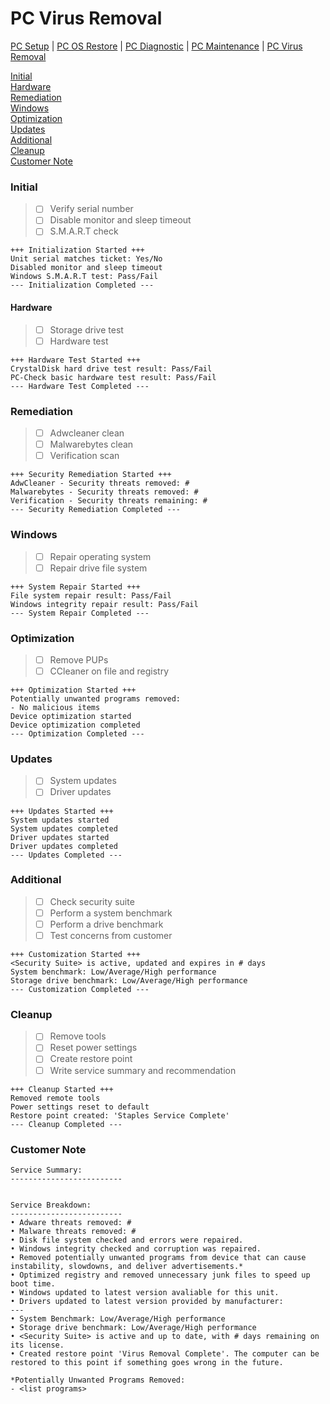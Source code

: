 # PC Virus Removal

[PC Setup](https://github.com/justinchapdelaine/IT-Resources/blob/master/Documentation/Checklist/PC-Setup.md#pc-setup) | 
[PC OS Restore](https://github.com/justinchapdelaine/IT-Resources/blob/master/Documentation/Checklist/PC-OS-Restore.md#pc-os-restore) | 
[PC Diagnostic](https://github.com/justinchapdelaine/IT-Resources/blob/master/Documentation/Checklist/PC-Diagnostic.md#pc-diagnostic) | 
[PC Maintenance](https://github.com/justinchapdelaine/IT-Resources/blob/master/Documentation/Checklist/PC-Maintenance.md#pc-maintenance) | 
[PC Virus Removal](https://github.com/justinchapdelaine/IT-Resources/blob/master/Documentation/Checklist/PC-Virus-Removal.md#pc-virus-removal)

[Initial](#initial) <br>
[Hardware](#hardware) <br>
[Remediation](#remediation) <br>
[Windows](#windows) <br>
[Optimization](#optimization) <br>
[Updates](#updates) <br>
[Additional](#additional) <br>
[Cleanup](#cleanup)<br>
[Customer Note](#customer-note) <br>

### Initial
> - [ ] Verify serial number
> - [ ] Disable monitor and sleep timeout
> - [ ] S.M.A.R.T check

```
+++ Initialization Started +++
Unit serial matches ticket: Yes/No
Disabled monitor and sleep timeout
Windows S.M.A.R.T test: Pass/Fail 
--- Initialization Completed ---
```

#### Hardware
> - [ ] Storage drive test
> - [ ] Hardware test

```
+++ Hardware Test Started +++
CrystalDisk hard drive test result: Pass/Fail
PC-Check basic hardware test result: Pass/Fail
--- Hardware Test Completed ---
```

### Remediation
> - [ ] Adwcleaner clean
> - [ ] Malwarebytes clean
> - [ ] Verification scan

```
+++ Security Remediation Started +++
AdwCleaner - Security threats removed: #
Malwarebytes - Security threats removed: #
Verification - Security threats remaining: #
--- Security Remediation Completed ---
```

### Windows
> - [ ] Repair operating system
> - [ ] Repair drive file system

```
+++ System Repair Started +++
File system repair result: Pass/Fail
Windows integrity repair result: Pass/Fail
--- System Repair Completed ---
```

### Optimization
> - [ ] Remove PUPs
> - [ ] CCleaner on file and registry

```
+++ Optimization Started +++
Potentially unwanted programs removed:
- No malicious items
Device optimization started
Device optimization completed
--- Optimization Completed ---
```

### Updates
> - [ ] System updates
> - [ ] Driver updates

```
+++ Updates Started +++
System updates started
System updates completed
Driver updates started
Driver updates completed
--- Updates Completed ---
```

### Additional
> - [ ] Check security suite
> - [ ] Perform a system benchmark
> - [ ] Perform a drive benchmark
> - [ ] Test concerns from customer

```
+++ Customization Started +++
<Security Suite> is active, updated and expires in # days
System benchmark: Low/Average/High performance
Storage drive benchmark: Low/Average/High performance
--- Customization Completed ---
```

### Cleanup
> - [ ] Remove tools
> - [ ] Reset power settings
> - [ ] Create restore point
> - [ ] Write service summary and recommendation

```
+++ Cleanup Started +++
Removed remote tools
Power settings reset to default
Restore point created: 'Staples Service Complete'
--- Cleanup Completed ---
```
### Customer Note
```
Service Summary:
-------------------------


Service Breakdown:
-------------------------
• Adware threats removed: #
• Malware threats removed: #
• Disk file system checked and errors were repaired.
• Windows integrity checked and corruption was repaired.
• Removed potentially unwanted programs from device that can cause instability, slowdowns, and deliver advertisements.*
• Optimized registry and removed unnecessary junk files to speed up boot time.
• Windows updated to latest version avaliable for this unit.
• Drivers updated to latest version provided by manufacturer:
--- 
• System Benchmark: Low/Average/High performance
• Storage drive benchmark: Low/Average/High performance
• <Security Suite> is active and up to date, with # days remaining on its license.
• Created restore point 'Virus Removal Complete'. The computer can be restored to this point if something goes wrong in the future.

*Potentially Unwanted Programs Removed:
- <list programs>
```
